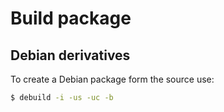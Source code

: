 # Build package

## Debian derivatives

To create a Debian package form the source use:

```sh
$ debuild -i -us -uc -b
```
